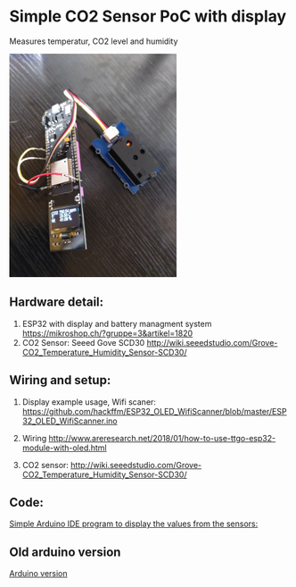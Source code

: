 # Simple CO2 Sensor PoC with display
Measures temperatur, CO2 level and humidity

<img src="https://github.com/cfasnacht/co2-sensor/blob/master/images/esp32-co2-sens.jpg" height="400">

## Hardware detail:
1. ESP32 with display and battery managment system
https://mikroshop.ch/?gruppe=3&artikel=1820
2. CO2 Sensor: Seeed Gove SCD30
http://wiki.seeedstudio.com/Grove-CO2_Temperature_Humidity_Sensor-SCD30/

## Wiring and setup:
1. Display example usage, Wifi scaner:
https://github.com/hackffm/ESP32_OLED_WifiScanner/blob/master/ESP32_OLED_WifiScanner.ino

2. Wiring
http://www.areresearch.net/2018/01/how-to-use-ttgo-esp32-module-with-oled.html

3. CO2 sensor:
http://wiki.seeedstudio.com/Grove-CO2_Temperature_Humidity_Sensor-SCD30/

## Code:
[Simple Arduino IDE program to display the values from the sensors:](./ESP32_CO2_display.ino)

## Old arduino version
[Arduino version](./arduino_version/README.md)
